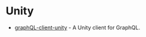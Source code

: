 # Unity

- [graphQL-client-unity](https://github.com/Gazuntype/graphQL-client-unity) - A Unity client for GraphQL.
